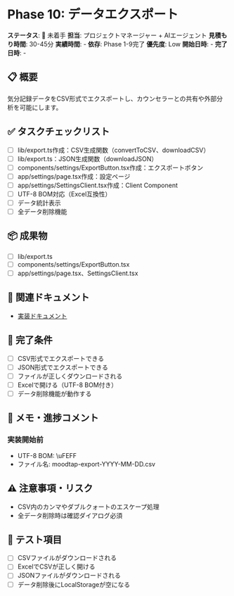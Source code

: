# Phase 10: データエクスポート

**ステータス**: 🔴 未着手
**担当**: プロジェクトマネージャー + AIエージェント
**見積もり時間**: 30-45分
**実績時間**: -
**依存**: Phase 1-9完了
**優先度**: Low
**開始日時**: -
**完了日時**: -

## 📋 概要

気分記録データをCSV形式でエクスポートし、カウンセラーとの共有や外部分析を可能にします。

## ✅ タスクチェックリスト

- [ ] lib/export.ts作成：CSV生成関数（convertToCSV、downloadCSV）
- [ ] lib/export.ts：JSON生成関数（downloadJSON）
- [ ] components/settings/ExportButton.tsx作成：エクスポートボタン
- [ ] app/settings/page.tsx作成：設定ページ
- [ ] app/settings/SettingsClient.tsx作成：Client Component
- [ ] UTF-8 BOM対応（Excel互換性）
- [ ] データ統計表示
- [ ] 全データ削除機能

## 📦 成果物

- [ ] lib/export.ts
- [ ] components/settings/ExportButton.tsx
- [ ] app/settings/page.tsx、SettingsClient.tsx

## 🔗 関連ドキュメント

- [実装ドキュメント](../../implementation/20251023_10-data-export.md)

## 🎯 完了条件

- [ ] CSV形式でエクスポートできる
- [ ] JSON形式でエクスポートできる
- [ ] ファイルが正しくダウンロードされる
- [ ] Excelで開ける（UTF-8 BOM付き）
- [ ] データ削除機能が動作する

## 📝 メモ・進捗コメント

### 実装開始前
- UTF-8 BOM: \uFEFF
- ファイル名: moodtap-export-YYYY-MM-DD.csv

## ⚠️ 注意事項・リスク

- CSV内のカンマやダブルクォートのエスケープ処理
- 全データ削除時は確認ダイアログ必須

## 🧪 テスト項目

- [ ] CSVファイルがダウンロードされる
- [ ] ExcelでCSVが正しく開ける
- [ ] JSONファイルがダウンロードされる
- [ ] データ削除後にLocalStorageが空になる
